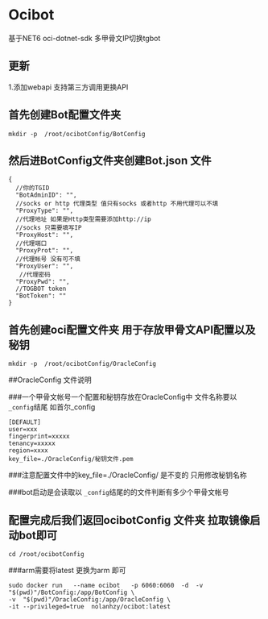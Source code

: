 # Ocibot
基于NET6 oci-dotnet-sdk 多甲骨文IP切换tgbot

## 更新

1.添加webapi 支持第三方调用更换API

## 首先创建Bot配置文件夹
```
mkdir -p  /root/ocibotConfig/BotConfig
```

## 然后进BotConfig文件夹创建Bot.json 文件
```
{
  //你的TGID
  "BotAdminID": "",
  //socks or http 代理类型 值只有socks 或者http 不用代理可以不填
  "ProxyType": "",
  //代理地址 如果是Http类型需要添加http://ip
  //socks 只需要填写IP
  "ProxyHost": "",
  //代理端口
  "ProxyProt": "",
  //代理帐号 没有可不填
  "ProxyUser": "",
   //代理密码 
  "ProxyPwd": "",
  //TOGBOT token
  "BotToken": ""
}

```


## 首先创建oci配置文件夹 用于存放甲骨文API配置以及秘钥
```
mkdir -p  /root/ocibotConfig/OracleConfig
```
##OracleConfig  文件说明

###一个甲骨文帐号一个配置和秘钥存放在OracleConfig中 文件名称要以 `_config`结尾 如首尔_config
```
[DEFAULT]
user=xxx
fingerprint=xxxxx
tenancy=xxxxx
region=xxxx
key_file=./OracleConfig/秘钥文件.pem

```
###注意配置文件中的key_file=./OracleConfig/ 是不变的 只用修改秘钥名称

###bot启动是会读取以 `_config`结尾的的文件判断有多少个甲骨文帐号


## 配置完成后我们返回ocibotConfig 文件夹 拉取镜像启动bot即可
```
cd /root/ocibotConfig 
```
###arm需要将latest 更换为arm 即可
```
sudo docker run   --name ocibot   -p 6060:6060  -d  -v  "$(pwd)"/BotConfig:/app/BotConfig \
-v  "$(pwd)"/OracleConfig:/app/OracleConfig \
-it --privileged=true  nolanhzy/ocibot:latest
```



